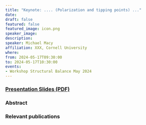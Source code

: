 ```yaml
---
title: "Keynote: .... (Polarization and tipping points) ..."
date:
draft: false
featured: false
featured_image: icon.png
speaker_image:
description:
speaker: Michael Macy 
affiliation: XXX, Cornell University 
where:
from: 2024-05-17T09:30:00
to: 2024-05-17T10:30:00
events:
- Workshop Structural Balance May 2024 
---
```


### [Presentation Slides (PDF)](xxxx.pdf)

### Abstract

### Relevant publications 

